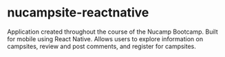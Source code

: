 # nucampsite-reactnative
Application created throughout the course of the Nucamp Bootcamp. 
Built for mobile using React Native. 
Allows users to explore information on campsites, review and post comments, and register for campsites.
